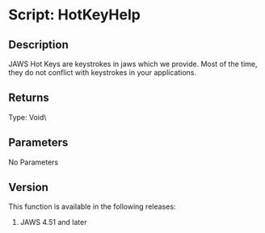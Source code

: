 # Script: HotKeyHelp

## Description

JAWS Hot Keys are keystrokes in jaws which we provide. Most of the time,
they do not conflict with keystrokes in your applications.

## Returns

Type: Void\

## Parameters

No Parameters

## Version

This function is available in the following releases:

1.  JAWS 4.51 and later
